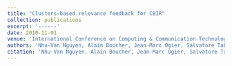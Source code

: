 ```yaml
---
title: "Clusters-based relevance feedback for CBIR"
collection: publications
excerpt: '------'
date: 2010-11-01
venue: 'International Conference on Computing & Communication Technologies, Research, Innovation, and Vision for the Future'
authors: 'Nhu-Van Nguyen, Alain Boucher, Jean-Marc Ogier, Salvatore Tabbone'
citation: 'Nhu-Van Nguyen, Alain Boucher, Jean-Marc Ogier, Salvatore Tabbone. Clusters-based relevance feedback for CBIR: a combination of query movement and query expansion. (2010) <i> 2010 IEEE International Conference on Computing & Communication Technologies, Research, Innovation, and Vision for the Future (RIVF)</i>.'
---
```

